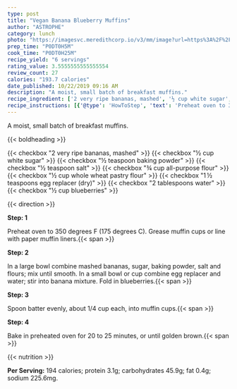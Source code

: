 ```yaml
---
type: post
title: "Vegan Banana Blueberry Muffins"
author: "ASTROPHE"
category: lunch
photo: "https://imagesvc.meredithcorp.io/v3/mm/image?url=https%3A%2F%2Fimages.media-allrecipes.com%2Fuserphotos%2F39929.jpg"
prep_time: "P0DT0H5M"
cook_time: "P0DT0H25M"
recipe_yield: "6 servings"
rating_value: 3.5555555555555554
review_count: 27
calories: "193.7 calories"
date_published: 10/22/2019 09:16 AM
description: "A moist, small batch of breakfast muffins."
recipe_ingredient: ['2 very ripe bananas, mashed', '½ cup white sugar', '½ teaspoon baking powder', '½ teaspoon salt', '¾ cup all-purpose flour', '½ cup whole wheat pastry flour', '1\u2009½ teaspoons egg replacer (dry)', '2 tablespoons water', '½ cup blueberries']
recipe_instructions: [{'@type': 'HowToStep', 'text': 'Preheat oven to 350 degrees F (175 degrees C).  Grease muffin cups or line with paper muffin liners.\n'}, {'@type': 'HowToStep', 'text': 'In a large bowl combine mashed bananas, sugar, baking powder, salt and flours; mix until smooth.  In a small bowl or cup combine egg replacer and water; stir into banana mixture.  Fold in blueberries.\n'}, {'@type': 'HowToStep', 'text': 'Spoon batter evenly, about 1/4 cup each, into muffin cups.\n'}, {'@type': 'HowToStep', 'text': 'Bake in preheated oven for 20 to 25 minutes, or until golden brown.\n'}]
---
```


A moist, small batch of breakfast muffins. 

{{< boldheading >}}

{{< checkbox "2  very ripe bananas, mashed" >}}
{{< checkbox "½ cup white sugar" >}}
{{< checkbox "½ teaspoon baking powder" >}}
{{< checkbox "½ teaspoon salt" >}}
{{< checkbox "¾ cup all-purpose flour" >}}
{{< checkbox "½ cup whole wheat pastry flour" >}}
{{< checkbox "1 ½ teaspoons egg replacer (dry)" >}}
{{< checkbox "2 tablespoons water" >}}
{{< checkbox "½ cup blueberries" >}}


{{< direction >}}

**Step: 1**

Preheat oven to 350 degrees F (175 degrees C).  Grease muffin cups or line with paper muffin liners.{{< span >}}

**Step: 2**

In a large bowl combine mashed bananas, sugar, baking powder, salt and flours; mix until smooth.  In a small bowl or cup combine egg replacer and water; stir into banana mixture.  Fold in blueberries.{{< span >}}

**Step: 3**

Spoon batter evenly, about 1/4 cup each, into muffin cups.{{< span >}}

**Step: 4**

Bake in preheated oven for 20 to 25 minutes, or until golden brown.{{< span >}}

{{< nutrition >}}

**Per Serving:** 194 calories; protein 3.1g; carbohydrates 45.9g; fat 0.4g; sodium 225.6mg.